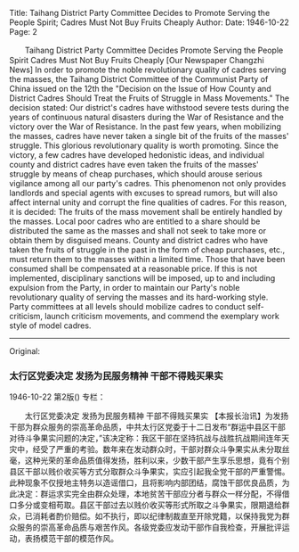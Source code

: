 Title: Taihang District Party Committee Decides to Promote Serving the People Spirit; Cadres Must Not Buy Fruits Cheaply
Author:
Date: 1946-10-22
Page: 2

　　Taihang District Party Committee Decides
    Promote Serving the People Spirit
    Cadres Must Not Buy Fruits Cheaply
    [Our Newspaper Changzhi News] In order to promote the noble revolutionary quality of cadres serving the masses, the Taihang District Committee of the Communist Party of China issued on the 12th the "Decision on the Issue of How County and District Cadres Should Treat the Fruits of Struggle in Mass Movements." The decision stated: Our district's cadres have withstood severe tests during the years of continuous natural disasters during the War of Resistance and the victory over the War of Resistance. In the past few years, when mobilizing the masses, cadres have never taken a single bit of the fruits of the masses' struggle. This glorious revolutionary quality is worth promoting. Since the victory, a few cadres have developed hedonistic ideas, and individual county and district cadres have even taken the fruits of the masses' struggle by means of cheap purchases, which should arouse serious vigilance among all our party's cadres. This phenomenon not only provides landlords and special agents with excuses to spread rumors, but will also affect internal unity and corrupt the fine qualities of cadres. For this reason, it is decided: The fruits of the mass movement shall be entirely handled by the masses. Local poor cadres who are entitled to a share should be distributed the same as the masses and shall not seek to take more or obtain them by disguised means. County and district cadres who have taken the fruits of struggle in the past in the form of cheap purchases, etc., must return them to the masses within a limited time. Those that have been consumed shall be compensated at a reasonable price. If this is not implemented, disciplinary sanctions will be imposed, up to and including expulsion from the Party, in order to maintain our Party's noble revolutionary quality of serving the masses and its hard-working style. Party committees at all levels should mobilize cadres to conduct self-criticism, launch criticism movements, and commend the exemplary work style of model cadres.



<hr /> 

Original: 


### 太行区党委决定  发扬为民服务精神  干部不得贱买果实

1946-10-22
第2版()
专栏：

　　太行区党委决定
    发扬为民服务精神
    干部不得贱买果实
    【本报长治讯】为发扬干部为群众服务的崇高革命品质，中共太行区党委于十二日发布“群运中县区干部对待斗争果实问题的决定，”该决定称：我区干部在坚持抗战与战胜抗战期间连年天灾中，经受了严重的考验。数年来在发动群众时，干部对群众斗争果实从未分取丝毫，这种光荣的革命品质值得发扬，胜利以来，少数干部产生享乐思想，竟有个别县区干部以贱价收买等方式分取群众斗争果实，实应引起我全党干部的严重警惕。此种现象不仅授地主特务以造谣借口，且将影响内部团结，腐蚀干部优良品质，为此决定：群运求实完全由群众处理，本地贫苦干部应分者与群众一样分配，不得借口多分或变相苟取。县区干部过去以贱价收买等形式所取之斗争果实，限期退给群众，已消耗者酌价赔偿。如不执行，即以纪律制裁直至开除党籍，以保持我党为群众服务的崇高革命品质与艰苦作风。各级党委应发动干部作自我检查，开展批评运动，表扬模范干部的模范作风。

